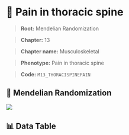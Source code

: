 # 🧪 Pain in thoracic spine

> **Root:** Mendelian Randomization

> **Chapter:** 13  

> **Chapter name:** Musculoskeletal

> **Phenotype:** Pain in thoracic spine  

> **Code:** `M13_THORACISPINEPAIN`

## 🧬 Mendelian Randomization  

<img src="/MR/Figures/Forward/M13_THORACISPINEPAIN.png"/>

## 📊 Data Table

<CsvTableMRF src="/MR_Data/Forward/M13_THORACISPINEPAIN.csv"/>
